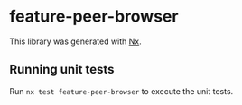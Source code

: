 # feature-peer-browser

This library was generated with [Nx](https://nx.dev).

## Running unit tests

Run `nx test feature-peer-browser` to execute the unit tests.
